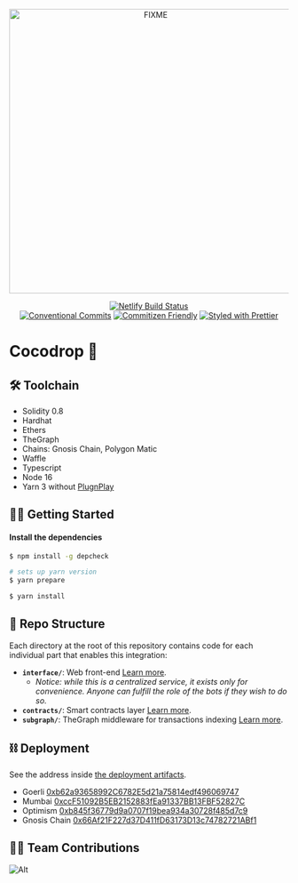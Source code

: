 <p align="center">
  <a href="https://cocodrop.netlify.app">
    <img alt="FIXME" src="https://raw.githubusercontent.com/kleros-crime-syndicate/cocodrop/master/docs/cocodrop.svg" width="512">
  </a>
</p>

<p align="center">
  <a href="https://app.netlify.com/sites/cocodrop/deploys"><img src="https://api.netlify.com/api/v1/badges/4c35592a-bbba-4c08-860a-7c83bb80314c/deploy-status" alt="Netlify Build Status"></a>
  </br>
  <a href="https://conventionalcommits.org"><img src="https://img.shields.io/badge/Conventional%20Commits-1.0.0-yellow.svg" alt="Conventional Commits"></a>
  <a href="http://commitizen.github.io/cz-cli/"><img src="https://img.shields.io/badge/commitizen-friendly-brightgreen.svg" alt="Commitizen Friendly"></a>
  <a href="https://github.com/prettier/prettier"><img src="https://img.shields.io/badge/styled_with-prettier-ff69b4.svg" alt="Styled with Prettier"></a>
</p>

# Cocodrop 🥥

🛠 Toolchain
-----

- Solidity 0.8
- Hardhat
- Ethers
- TheGraph
- Chains: Gnosis Chain, Polygon Matic
- Waffle
- Typescript
- Node 16
- Yarn 3 without [PlugnPlay](https://yarnpkg.com/getting-started/migration/#switching-to-plugnplay)


🏃‍♂️ Getting Started
-----

#### Install the dependencies

```bash
$ npm install -g depcheck

# sets up yarn version
$ yarn prepare

$ yarn install
```

📂 Repo Structure
-----

Each directory at the root of this repository contains code for each individual part that enables this integration:

- **`interface/`**: Web front-end [Learn more](interface/README.md).
  - *Notice: while this is a centralized service, it exists only for convenience. Anyone can fulfill the role of the bots if they wish to do so.*
- **`contracts/`**: Smart contracts layer [Learn more](contracts/README.md).
- **`subgraph/`**: TheGraph middleware for transactions indexing [Learn more](subgraph/README.md).

⛓ Deployment
-----

See the address inside [the deployment artifacts](contracts/deployments).

- Goerli [0xb62a93658992C6782E5d21a75814edf496069747](https://goerli.etherscan.io/address/0xb62a93658992C6782E5d21a75814edf496069747#code)
- Mumbai [0xccF51092B5EB2152883fEa91337BB13FBF52827C](https://mumbai.polygonscan.com/address/0xccF51092B5EB2152883fEa91337BB13FBF52827C#code)
- Optimism [0xb845f36779d9a0707f19bea934a30728f485d7c9](https://optimistic.etherscan.io/address/0xb845f36779d9a0707f19bea934a30728f485d7c9#code)
- Gnosis Chain [0x66Af21F227d37D411fD63173D13c74782721ABf1](https://gnosisscan.io/address/0x66Af21F227d37D411fD63173D13c74782721ABf1#code)

👨‍💻 Team Contributions
-----
![Alt](https://repobeats.axiom.co/api/embed/2cda6ef18e39cc65fc2ab6845e1792b50daf96aa.svg "Repobeats analytics image")

